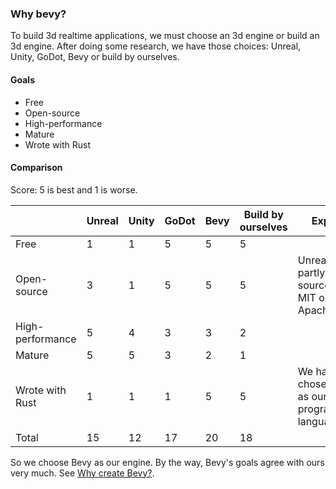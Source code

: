 ### Why bevy?

To build 3d realtime applications, we must choose an 3d engine or build an 3d engine.
After doing some research, we have those choices: Unreal, Unity, GoDot, Bevy or build by ourselves.

#### Goals
- Free
- Open-source
- High-performance
- Mature
- Wrote with Rust

#### Comparison

Score: 5 is best and 1 is worse.

| | Unreal | Unity | GoDot | Bevy | Build by ourselves | Explain |
| --- | --- | ---  | ---  | ---  |  ---  |  ---  |
| Free | 1 | 1 | 5 | 5| 5| |
| Open-source | 3 | 1 | 5 | 5| 5| Unreal is partly open-source(not MIT or Apache).|
| High-performance | 5 | 4 | 3 | 3| 2 |  |
| Mature | 5 | 5 | 3 | 2| 1 | |
| Wrote with Rust | 1 | 1 | 1 | 5 | 5 | We have chose Rust as our programming language.|
| Total | 15 | 12 | 17 | 20 | 18 | |

So we choose Bevy as our engine.
By the way, Bevy's goals agree with ours very much. See [Why create Bevy?](https://bevyengine.org/learn/book/faq/#why-create-bevy-when-insert-game-engine-here-exists).

